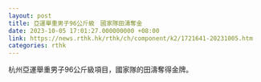 ```yaml
---
layout: post
title: 亞運舉重男子96公斤級　國家隊田濤奪金
date: 2023-10-05 17:01:27.000000000 +08:00
link: https://news.rthk.hk/rthk/ch/component/k2/1721641-20231005.htm
categories: rthk
---
```


杭州亞運舉重男子96公斤級項目，國家隊的田濤奪得金牌。
